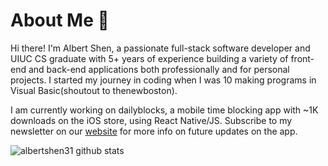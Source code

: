 # About Me :wave:

Hi there! I'm Albert Shen, a passionate full-stack software developer and UIUC CS graduate with 5+ years of experience building a variety of front-end and back-end applications both professionally and for personal projects. I started my journey in coding when I was 10 making programs in Visual Basic(shoutout to thenewboston).

I am currently working on dailyblocks, a mobile time blocking app with ~1K downloads on the iOS store, using React Native/JS. Subscribe to my newsletter on our [website](dailyblocks.app) for more info on future updates on the app.

![albertshen31 github stats](https://github-readme-stats.vercel.app/api?username=albertshen31)

<!--
**AlbertShen31/AlbertShen31** is a ✨ _special_ ✨ repository because its `README.md` (this file) appears on your GitHub profile.

Here are some ideas to get you started:

- 🔭 I’m currently working on ...
- 🌱 I’m currently learning ...
- 👯 I’m looking to collaborate on ...
- 🤔 I’m looking for help with ...
- 💬 Ask me about ...
- 📫 How to reach me: ...
- 😄 Pronouns: ...
- ⚡ Fun fact: ...
-->
